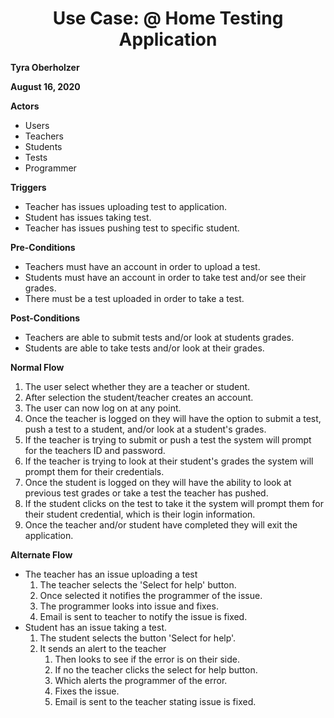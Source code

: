 # <center> Use Case: @ Home Testing Application</c>

**Tyra Oberholzer**

**August 16, 2020**


**Actors**
* Users
* Teachers
* Students
* Tests
* Programmer

**Triggers**
* Teacher has issues uploading test to application.
* Student has issues taking test.
* Teacher has issues pushing test to specific student.

**Pre-Conditions**
* Teachers must have an account in order to upload a test.
* Students must have an account in order to take test and/or see their grades.
* There must be a test uploaded in order to take a test.

**Post-Conditions**
* Teachers are able to submit tests and/or look at students grades.
* Students are able to take tests and/or look at their grades.

**Normal Flow**
1. The user select whether they are a teacher or student.
1. After selection the student/teacher creates an account.
1. The user can now log on at any point.
1. Once the teacher is logged on they will have the option to submit a test, push a test to a student, and/or look at a student's grades.
1. If the teacher is trying to submit or push a test the system will prompt for the teachers ID and password. 
1. If the teacher is trying to look at their student's grades the system will prompt them for their credentials.
1. Once the student is logged on they will have the ability to look at previous test grades or take a test the teacher has pushed.
1. If the student clicks on the test to take it the system will prompt them for their student credential, which is their login information.
1. Once the teacher and/or student have completed they will exit the application.

**Alternate Flow**
* The teacher has an issue uploading a test
	1. The teacher selects the 'Select for help' button.
	1. Once selected it notifies the programmer of the issue.
	1. The programmer looks into issue and fixes.
	1. Email is sent to teacher to notify the issue is fixed.
* Student has an issue taking a test.
	1. The student selects the button 'Select for help'.
	1. It sends an alert to the teacher
		1. Then looks to see if the error is on their side.
		1. If no the teacher clicks the select for help button.
		1. Which alerts the programmer of the error.
		1. Fixes the issue.
		1. Email is sent to the teacher stating issue is fixed.
